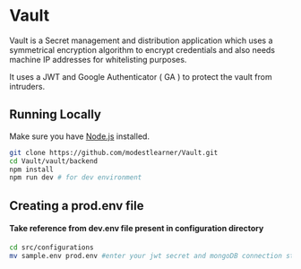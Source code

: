 # Vault      

Vault is a Secret management and distribution application which uses a symmetrical encryption algorithm to encrypt credentials and also needs machine IP addresses for whitelisting purposes.

It uses a JWT and Google Authenticator ( GA ) to protect the vault from intruders.



## Running Locally

Make sure you have [Node.js](http://nodejs.org/) installed.

```sh
git clone https://github.com/modestlearner/Vault.git 
cd Vault/vault/backend
npm install
npm run dev # for dev environment
```

## Creating a prod.env file

#### Take reference from dev.env file present in configuration directory

```sh
cd src/configurations
mv sample.env prod.env #enter your jwt secret and mongoDB connection string here 
```


